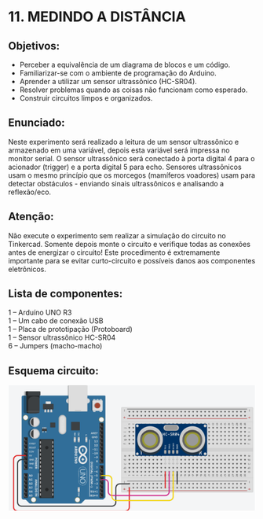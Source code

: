 # 11. MEDINDO A DISTÂNCIA
## Objetivos:
- Perceber a equivalência de um diagrama de blocos e um código.
- Familiarizar-se com o ambiente de programação do Arduino.
- Aprender a utilizar um sensor ultrassônico (HC-SR04).
- Resolver problemas quando as coisas não funcionam como esperado.
- Construir circuitos limpos e organizados.

## Enunciado:
Neste experimento será realizado a leitura de um sensor ultrassônico e armazenado em uma variável, 
depois esta variável será impressa no monitor serial. O sensor ultrassônico será conectado à porta digital 4 
para o acionador (trigger) e a porta digital 5 para echo. Sensores ultrassônicos usam o mesmo princípio 
que os morcegos (mamíferos voadores) usam para detectar obstáculos - enviando sinais ultrassônicos e 
analisando a reflexão/eco.

## Atenção: 
Não execute o experimento sem realizar a simulação do circuito no Tinkercad. Somente depois 
monte o circuito e verifique todas as conexões antes de energizar o circuito! Este procedimento é 
extremamente importante para se evitar curto-circuito e possíveis danos aos componentes eletrônicos.

## Lista de componentes:
1 – Arduíno UNO R3<br>
1 – Um cabo de conexão USB<br>
1 – Placa de prototipação (Protoboard)<br>
1 – Sensor ultrassônico HC-SR04<br>
6 – Jumpers (macho-macho)

## Esquema circuito:
![](/imagens-tinkercad/ex11.png)